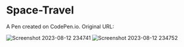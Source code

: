 # Space-Travel
A Pen created on CodePen.io. Original URL:

![Screenshot 2023-08-12 234741](https://github.com/kunal7216/Space-Travel/assets/112888767/f22bad67-944e-42c1-941b-4cae7df1a4df)
![Screenshot 2023-08-12 234752](https://github.com/kunal7216/Space-Travel/assets/112888767/c5879d60-69b0-4973-9ec1-013bf480169e)
